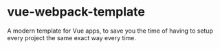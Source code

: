 # vue-webpack-template
A modern template for Vue apps, to save you the time of having to setup every project the same exact way every time.

